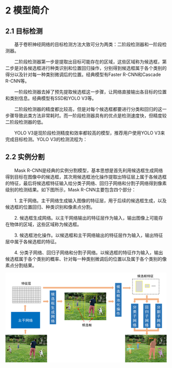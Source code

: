 # 2 模型简介

## 2.1 目标检测

&emsp;&emsp;基于卷积神经网络的目标检测方法大致可分为两类：二阶段检测器和一阶段检测器。

&emsp;&emsp;二阶段检测器第一步是提取出目标可能存在的区域，这些区域称为候选框，第二步是对各候选框进行种类识别和位置回归操作，分别得到候选框属于各个类别的得分以及针对每一种类别微调后的位置。经典模型有Faster R-CNN和Cascade R-CNN等。

&emsp;&emsp;一阶段检测器去掉了预先提取候选框这一步骤，让网络直接输出各目标的位置和类别信息。经典模型有SSD和YOLO V3等。

&emsp;&emsp;二阶段检测器的精度都比较高，但是对每个候选框都要进行分类和回归的这一步骤导致此类方法非常耗时。而一阶段检测器具有的优点是检测速度快，但精度较二阶段检测器的低。

&emsp;&emsp;YOLO V3是现阶段检测精度和效率都较高的模型，推荐用户使用YOLO V3来完成目标检测。YOLO V3的检测流程为：

## 2.2 实例分割

&emsp;&emsp;Mask R-CNN是经典的实例分割模型，基本思想是首先利用候选框生成网络得到目标在图像中的候选框，其次用候选框池化操作提取出特征层上属于各候选框的特征，最后将候选框特征输入给分类子网络、回归子网络和分割子网络得到像素级别的检测结果。如下图所示，Mask R-CNN主要包含四个部分：

&emsp;&emsp;1. 主干网络。主干网络生成输入图像的特征层，用于后续的候选框生成，以及候选框的位置回归、种类识别和像素点分割。

&emsp;&emsp;2. 候选框生成网络。以主干网络输出的特征层作为输入，输出图像上可能存在物体的区域，这些区域称为候选框。

&emsp;&emsp;3. 候选框池化操作。以候选框和主干网络输出的特征层作为输入，输出特征层中属于各候选框的特征。

&emsp;&emsp;4. 分类子网络、回归子网络和分割子网络。以候选框的特征作为输入，输出候选框属于各个类别的概率、针对每一种类别微调后的位置以及属于各个类别的像素点分割结果。


 <div align="center">
    <img src="img/Mask R-CNN architecture.png" />
 </div>

